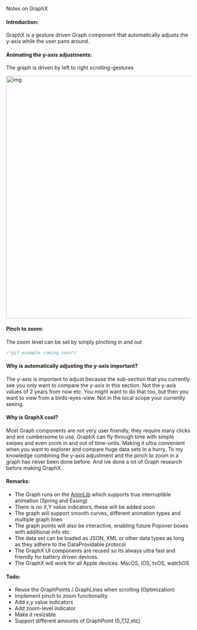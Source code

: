 Notes on GraphX <!--more-->

#### Introduction:
GraphX is a gesture driven Graph component that automatically adjusts the y-axis while the user pans around.

#### Animating the y-axis adjustments:
The graph is driven by left to right scrolling-gestures

<img width="660" alt="img" src="https://raw.githubusercontent.com/stylekit/img/master/GraphX_take_1.gif">

#### Pinch to zoom:
The zoom level can be set by simply pinching in and out

```swift
/*gif example coming soon*/
```
#### Why is automatically adjusting the y-axis important?
The y-axis is important to adjust because the sub-section that you currently see you only want to compare the y-axis in this section. Not the y-axis values of 2 years from now etc. You might want to do that too, but then you want to view from a birds-eyes-view. Not in the local scope your currently seeing.

#### Why is GraphX cool?
Most Graph components are not very user friendly, they require many clicks and are cumbersome to use. GraphX can fly through time with simple swipes and even zoom in and out of time-units. Making it ultra convenient when you want to explorer and compare huge data sets in a hurry. To my knowledge combining the y-axis adjustment and the pinch to zoom in a graph has never been done before. And ive done a lot of Graph research before making GraphX.

#### Remarks:

- The Graph runs on the [AnimLib](https://github.com/eonist/swift-utils)  which supports true interruptible animation (Spring and Easing)
- There is no X,Y value indicators, these will be added soon
- The graph will support smooth curves, different animation types and multiple graph lines
- The graph points will also be interactive, enabling future Popover boxes with additional info etc
- The data set can be loaded as JSON, XML or other data types as long as they adhere to the DataProvidable protocol
- The GraphX UI components are reused so its always ultra fast and friendly for battery driven devices.
- The GraphX will work for all Apple devices. MacOS, iOS, tvOS, watchOS

#### Todo:
- Reuse the GraphPoints / GraphLines when scrolling (Optimization)
- Implement pinch to zoom functionality
- Add x,y value indicators
- Add zoom-level indicator
- Make it resizable
- Support different amounts of GraphPoint  (5,7,12,etc)
